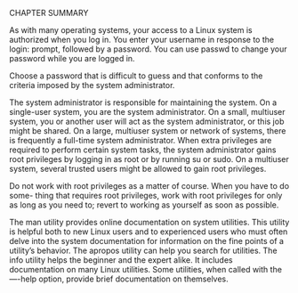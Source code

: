 CHAPTER SUMMARY

As with many operating systems, your access to a Linux system is authorized when
you log in. You enter your username in response to the login: prompt, followed by a
password. You can use passwd to change your password while you are logged in.

Choose a password that is difficult to guess and that conforms to the criteria imposed
by the system administrator.

The system administrator is responsible for maintaining the system. On a single-user
system, you are the system administrator. On a small, multiuser system, you or
another user will act as the system administrator, or this job might be shared. On a
large, multiuser system or network of systems, there is frequently a full-time system
administrator. When extra privileges are required to perform certain system tasks, the
system administrator gains root privileges by logging in as root or by running su or
sudo. On a multiuser system, several trusted users might be allowed to gain root
privileges.

Do not work with root privileges as a matter of course. When you have to do some-
thing that requires root privileges, work with root privileges for only as long as you
need to; revert to working as yourself as soon as possible.

The man utility provides online documentation on system utilities. This utility is helpful
both to new Linux users and to experienced users who must often delve into the system
documentation for information on the fine points of a utility’s behavior. The apropos
utility can help you search for utilities. The info utility helps the beginner and the expert
alike. It includes documentation on many Linux utilities. Some utilities, when called
with the —-help option, provide brief documentation on themselves.
